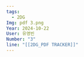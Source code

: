 ```yaml
---
tags:
  - 2DG
Img: pdf 3.png
Year: 2024-10-22
User: 유영빈
Number: "3"
line: "[[2DG_PDF TRACKER]]"
---
```



